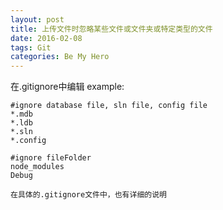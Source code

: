 ```yaml
---
layout: post
title: 上传文件时忽略某些文件或文件夹或特定类型的文件
date: 2016-02-08
tags: Git
categories: Be My Hero
---
```


在.gitignore中编辑
example:
```
#ignore database file, sln file, config file
*.mdb
*.ldb
*.sln
*.config

#ignore fileFolder
node_modules
Debug

在具体的.gitignore文件中，也有详细的说明
